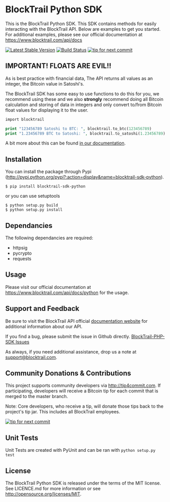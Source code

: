 BlockTrail Python SDK
=====================
This is the BlockTrail Python SDK. This SDK contains methods for easily interacting with the BlockTrail API.
Below are examples to get you started. For additional examples, please see our official documentation
at https://www.blocktrail.com/api/docs

[![Latest Stable Version](https://badge.fury.io/py/blocktrail-sdk-python.svg)](https://pypi.python.org/pypi/blocktrail-sdk-python)
[![Build Status](https://travis-ci.org/blocktrail/blocktrail-sdk-python.png)](https://travis-ci.org/blocktrail/blocktrail-sdk-python)
[![tip for next commit](https://tip4commit.com/projects/1011.svg)](https://tip4commit.com/github/blocktrail/blocktrail-sdk-python)

IMPORTANT! FLOATS ARE EVIL!!
----------------------------
As is best practice with financial data, The API returns all values as an integer, the Bitcoin value in Satoshi's.

The BlockTrail SDK has some easy to use functions to do this for you, we recommend using these
and we also **strongly** recommend doing all Bitcoin calculation and storing of data in integers
and only convert to/from Bitcoin float values for displaying it to the user.

```php
import blocktrail

print "123456789 Satoshi to BTC: ", blocktrail.to_btc(123456789)
print "1.23456789 BTC to Satoshi: ", blocktrail.to_satoshi(1.23456789)
```

A bit more about this can be found [in our documentation](https://www.blocktrail.com/api/docs/python#api_coin_format).

Installation
------------
You can install the package through Pypi (http://pypi.python.org/pypi?:action=display&name=blocktrail-sdk-python).
```
$ pip install blocktrail-sdk-python
```

or you can use setuptools
```
$ python setup.py build
$ python setup.py install
```

Dependancies
------------
The following dependancies are required:
 - httpsig
 - pycrypto
 - requests

Usage
-----
Please visit our official documentation at https://www.blocktrail.com/api/docs/python for the usage.

Support and Feedback
--------------------
Be sure to visit the BlockTrail API official [documentation website](https://www.blocktrail.com/api/docs/python)
for additional information about our API.

If you find a bug, please submit the issue in Github directly.
[BlockTrail-PHP-SDK Issues](https://github.com/blocktrail/blocktrail-sdk-python/issues)

As always, if you need additional assistance, drop us a note at
[support@blocktrail.com](mailto:support@blocktrail.com).

Community Donations & Contributions
-----------------------------------
This project supports community developers via http://tip4commit.com. If participating, developers will receive a Bitcoin tip for each commit that is merged to the master branch.

Note: Core developers, who receive a tip, will donate those tips back to the project's tip jar. This includes all BlockTrail employees.

[![tip for next commit](https://tip4commit.com/projects/1011.svg)](https://tip4commit.com/github/blocktrail/blocktrail-sdk-python)

Unit Tests
----------
Unit Tests are created with PyUnit and can be ran with `python setup.py test`

License
-------
The BlockTrail Python SDK is released under the terms of the MIT license. See LICENCE.md for more information or see http://opensource.org/licenses/MIT.

